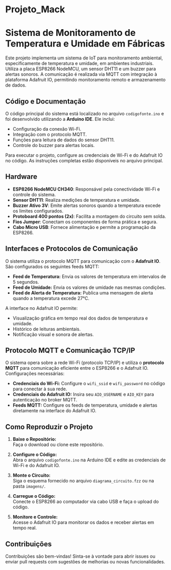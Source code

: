 # Projeto_Mack
# **Sistema de Monitoramento de Temperatura e Umidade em Fábricas**

Este projeto implementa um sistema de IoT para monitoramento ambiental, especificamente de temperatura e umidade, em ambientes industriais. Utiliza a placa ESP8266 NodeMCU, um sensor DHT11 e um buzzer para alertas sonoros. A comunicação é realizada via MQTT com integração à plataforma Adafruit IO, permitindo monitoramento remoto e armazenamento de dados.

## **Código e Documentação**

O código principal do sistema está localizado no arquivo `codigofonte.ino` e foi desenvolvido utilizando a **Arduino IDE**. Ele inclui:
- Configuração da conexão Wi-Fi.
- Integração com o protocolo MQTT.
- Funções para leitura de dados do sensor DHT11.
- Controle do buzzer para alertas locais.

Para executar o projeto, configure as credenciais de Wi-Fi e do Adafruit IO no código. As instruções completas estão disponíveis no arquivo principal.

## **Hardware**

- **ESP8266 NodeMCU CH340**: Responsável pela conectividade Wi-Fi e controle do sistema.
- **Sensor DHT11**: Realiza medições de temperatura e umidade.
- **Buzzer Ativo 3V**: Emite alertas sonoros quando a temperatura excede os limites configurados.
- **Protoboard 400 pontos (2x)**: Facilita a montagem do circuito sem solda.
- **Fios Jumper**: Conectam os componentes de forma prática e segura.
- **Cabo Micro USB**: Fornece alimentação e permite a programação da ESP8266.

## **Interfaces e Protocolos de Comunicação**

O sistema utiliza o protocolo MQTT para comunicação com o **Adafruit IO**. São configurados os seguintes feeds MQTT:

- **Feed de Temperatura:** Envia os valores de temperatura em intervalos de 5 segundos.
- **Feed de Umidade:** Envia os valores de umidade nas mesmas condições.
- **Feed de Alerta de Temperatura:** Publica uma mensagem de alerta quando a temperatura excede 27°C.

A interface no Adafruit IO permite:
- Visualização gráfica em tempo real dos dados de temperatura e umidade.
- Histórico de leituras ambientais.
- Notificação visual e sonora de alertas.

## **Protocolo MQTT e Comunicação TCP/IP**

O sistema opera sobre a rede Wi-Fi (protocolo TCP/IP) e utiliza o **protocolo MQTT** para comunicação eficiente entre o ESP8266 e o Adafruit IO. Configurações necessárias:
- **Credenciais do Wi-Fi:** Configure o `wifi_ssid` e `wifi_password` no código para conectar à sua rede.
- **Credenciais do Adafruit IO:** Insira seu `AIO_USERNAME` e `AIO_KEY` para autenticação no broker MQTT.
- **Feeds MQTT:** Configure os feeds de temperatura, umidade e alertas diretamente na interface do Adafruit IO.

## **Como Reproduzir o Projeto**

1. **Baixe o Repositório:**  
   Faça o download ou clone este repositório.

2. **Configure o Código:**  
   Abra o arquivo `codigofonte.ino` na Arduino IDE e edite as credenciais de Wi-Fi e do Adafruit IO.

3. **Monte o Circuito:**  
   Siga o esquema fornecido no arquivo `diagrama_circuito.fzz` ou na pasta `imagens/`.

4. **Carregue o Código:**  
   Conecte o ESP8266 ao computador via cabo USB e faça o upload do código.

5. **Monitore e Controle:**  
   Acesse o Adafruit IO para monitorar os dados e receber alertas em tempo real.

## **Contribuições**

Contribuições são bem-vindas! Sinta-se à vontade para abrir issues ou enviar pull requests com sugestões de melhorias ou novas funcionalidades.

